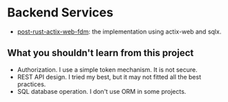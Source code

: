 # Backend Services

- [post-rust-actix-web-fdm](post-rust-actix-web-fdm): the implementation using actix-web and sqlx.

## What you shouldn't learn from this project

- Authorization. I use a simple token mechanism. It is not secure.
- REST API design. I tried my best, but it may not fitted all the best practices.
- SQL database operation. I don't use ORM in some projects.
